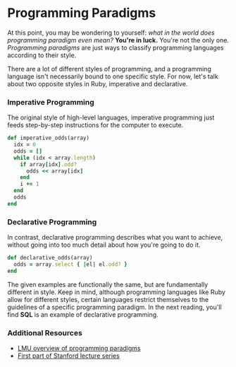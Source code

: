 # Programming Paradigms

At this point, you may be wondering to yourself: *what in the world does
programming paradigm even mean?* **You're in luck.** You're not the only one.
*Programming paradigms* are just ways to classify programming languages according to
their style.

There are a lot of different styles of programming, and a programming language
isn't necessarily bound to one specific style. For now, let's talk about two
opposite styles in Ruby, imperative and declarative.

### Imperative Programming

The original style of high-level languages, imperative programming just feeds
step-by-step instructions for the computer to execute.

```ruby
def imperative_odds(array)
  idx = 0
  odds = []
  while (idx < array.length)
    if array[idx].odd?
      odds << array[idx]
    end
    i += 1
  end
  odds
end
```

### Declarative Programming

In contrast, declarative programming describes what you want to
achieve, without going into too much detail about how you're going to do it.

```ruby
def declarative_odds(array)
  odds = array.select { |el| el.odd? }
end
```

The given examples are functionally the same, but are fundamentally different in
style. Keep in mind, although programming languages like Ruby allow for different
styles, certain languages restrict themselves to the guidelines of a specific
programming paradigm. In the next reading, you'll find **SQL** is an example of
declarative programming.

### Additional Resources

* [LMU overview of programming paradigms][reading]
* [First part of Stanford lecture series][video]

[reading]: http://cs.lmu.edu/~ray/notes/paradigms/
[video]: https://www.youtube.com/watch?v=Ps8jOj7diA0
